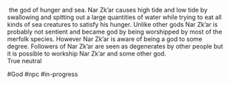  the god of hunger and sea. Nar Zk’ar causes high tide and low tide by swallowing and spitting out a large quantities of water while trying to eat all kinds of sea creatures to satisfy his hunger. Unlike other gods Nar Zk’ar is probably not sentient and became god by being worshipped by most of the merfolk species. However Nar Zk’ar is aware of being a god to some degree. Followers of Nar Zk’ar are seen as degenerates by other people but it is possible to workship Nar Zk’ar and some other god.  
True neutral

#God #npc #in-progress 